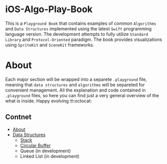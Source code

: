 # iOS-Algo-Play-Book
This is a `Playground Book` that contains examples of common `Algorithms` and `Data Structures` implemented using the latest `Swift` programming language version. The development attempts to fully utilize `Standard Library` and `Protocol-Oriented` paradigm. The book provides visualizations using `SpriteKit` and `SceneKit` frameworks.


# About 
Each major section will be wrapped into a separete `.playground` file, meaning that `data structures` and `algorithms` will be separeted for convenient management. All the explanation and code contained in `.playground` files, so here you can find just a very general overview of the what is inside. Happy evolving 🤓:octocat:

## Contnet 
- [About](#about)
- [Data Structures](https://github.com/jVirus/iOS-Algo-Play-Book/tree/master/Data%20Structures.playground)
  - [Stack](https://github.com/jVirus/iOS-Algo-Play-Book/tree/master/Data%20Structures.playground/Pages/Stack.xcplaygroundpage)
  - [Circular Buffer](https://github.com/jVirus/iOS-Algo-Play-Book/tree/master/Data%20Structures.playground/Pages/CircularBuffer.xcplaygroundpage)
  - Queue (in development)
  - Linked List (in development)
